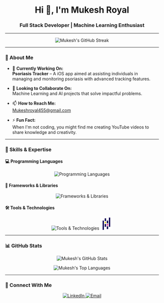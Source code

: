 <h1 align="center">Hi 👋, I'm Mukesh Royal</h1>
<h3 align="center">Full Stack Developer | Machine Learning Enthusiast</h3>

---

<p align="center">
  <img src="https://github-readme-streak-stats.herokuapp.com/?user=mukeshroyal1&theme=radical" alt="Mukesh's GitHub Streak" />
</p>

---

### 🌟 About Me  

- 🔭 **Currently Working On:**  
  **Psoriasis Tracker** – A iOS app aimed at assisting individuals in managing and monitoring psoriasis with advanced tracking features.  

- 👯 **Looking to Collaborate On:**  
  Machine Learning and AI projects that solve impactful problems.

- 📫 **How to Reach Me:**  
  [Mukeshroyal455@gmail.com](mailto:Mukeshroyal455@gmail.com)

- ⚡ **Fun Fact:**  
  When I'm not coding, you might find me creating YouTube videos to share knowledge and creativity.

---

### 🚀 Skills & Expertise  

#### 💻 Programming Languages  
<p align="center">
  <img src="https://skillicons.dev/icons?i=python,js,html,css" alt="Programming Languages" />
</p>

#### 🔧 Frameworks & Libraries  
<p align="center">
  <img src="https://skillicons.dev/icons?i=react,angular,nodejs,django,nestjs" alt="Frameworks & Libraries" />
</p>

#### 🛠️ Tools & Technologies  
<p align="center">
  <img src="https://skillicons.dev/icons?i=firebase,blender,tailwind" alt="Tools & Technologies" />
  <img src="https://raw.githubusercontent.com/devicons/devicon/master/icons/pandas/pandas-original.svg" alt="pandas" width="40" height="40" />
</p>


---

### 📊 GitHub Stats  

<p align="center">
  <img src="https://github-readme-stats.vercel.app/api?username=mukeshroyal1&show_icons=true&theme=radical" alt="Mukesh's GitHub Stats" />
</p>

<p align="center">
  <img src="https://github-readme-stats.vercel.app/api/top-langs/?username=mukeshroyal1&layout=compact&theme=radical" alt="Mukesh's Top Languages" />
</p>

---

### 🤝 Connect With Me  
<p align="center">
  <a href="https://linkedin.com/in/mukeshroyal" target="_blank">
    <img src="https://img.shields.io/badge/LinkedIn-0077B5?style=for-the-badge&logo=linkedin&logoColor=white" alt="LinkedIn" />
  </a>
  <a href="mailto:Mukeshroyal455@gmail.com">
    <img src="https://img.shields.io/badge/Email-D14836?style=for-the-badge&logo=gmail&logoColor=white" alt="Email" />
  </a>
</p>
